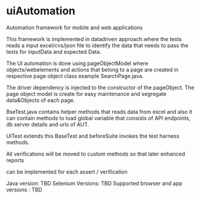 # uiAutomation


Automation framework for mobile and web applications

This framework is implemented in datadriven approach.where the tests reads a input excel/cvs/json file to identify the data that needs  to pass the tests for inputData and expected Data.

The UI automation is done using pageObjectModel where objects/webelements and actions that belong to a page are created in respective page object class example SearchPage.java. 

The driver dependency is injected to the constructor of the pageObject. The page object model is create for easy maintenance and segregate data&Objects of each page. 

BseTest.java contains helper methods that reads data from excel and also it can contain methods to load global variable that consists of API endpoints, db server details and urls of AUT.

UITest extends this BaseTest and beforeSuite invokes the test harness methods.

All verifications will be moved to custom methods so that later enhanced reports

can be implemented for each assert / verification 



Java version: TBD
Selenium Versions: TBD
Supported browser and app versions : TBD

